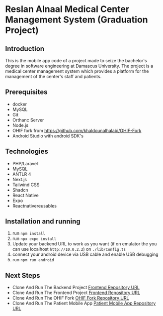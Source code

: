 # Reslan Alnaal Medical Center Management System (Graduation Project)

## Introduction
This is the mobile app code of a project made to seize the bachelor's degree in software engineering at Damascus University.
The project is a medical center management system which provides a platform for the management of the center's staff and patients.

## Prerequisites
- docker
- MySQL
- Git
- Orthanc Server
- Node.js
- OHIF fork from https://github.com/khaldounalhalabi/OHIF-Fork
- Android Studio with android SDK's

## Technologies
- PHP/Laravel
- MySQL
- ANTLR 4
- Next.js
- Tailwind CSS
- Shadcn
- React Native
- Expo
- Reactnativereusables

## Installation and running
1. run `npm install`
2. run `npx expo install`
3. Update your backend URL to work as you want (if on emulator the you can use localhost `http://10.0.2.2`) on `./lib/Config.ts`
4. connect your android device via USB cable and enable USB debugging
5. run `npm run android`

## Next Steps
- Clone And Run The Backend Project [Frontend Repository URL](https://github.com/khaldounalhalabi/rn-center-backend)
- Clone And Run The Frontend Project [Frontend Repository URL](https://github.com/khaldounalhalabi/rn-center-frontend)
- Clone And Run The OHIF Fork [OHIF Fork Repository URL](https://github.com/khaldounalhalabi/OHIF-Fork)
- Clone And Run The Patient Mobile App [Patient Mobile App Repository URL](https://github.com/khaldounalhalabi/rn-center-patient-mobile-app)

